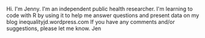Hi. I'm Jenny.
I'm an independent public health researcher.
I'm learning to code with R by using it to help me answer questions and present data on my blog inequalityjd.wordpress.com
If you have any comments and/or suggestions, please let me know.
Jen
